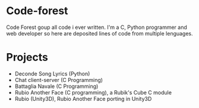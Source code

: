 # Code-forest
Code Forest goup all code i ever written. 
I'm a C, Python programmer and web developer so here are deposited lines of code from multiple lenguages.

# Projects
- Deconde Song Lyrics (Python)
- Chat client-server (C Programming)
- Battaglia Navale (C Programming)
- Rubio Another Face (C programming), a Rubik's Cube C module
- Rubio (Unity3D), Rubio Another Face porting in Unity3D

